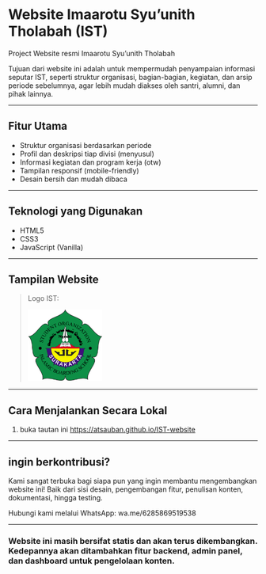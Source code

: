 #  Website Imaarotu Syu’unith Tholabah (IST)

Project Website resmi Imaarotu Syu’unith Tholabah

Tujuan dari website ini adalah untuk mempermudah penyampaian informasi seputar IST, seperti struktur organisasi, bagian-bagian, kegiatan, dan arsip periode sebelumnya, agar lebih mudah diakses oleh santri, alumni, dan pihak lainnya.

---

##  Fitur Utama

-  Struktur organisasi berdasarkan periode
-  Profil dan deskripsi tiap divisi (menyusul)
-  Informasi kegiatan dan program kerja (otw)
-  Tampilan responsif (mobile-friendly)
-  Desain bersih dan mudah dibaca

---

##  Teknologi yang Digunakan

- HTML5
- CSS3
- JavaScript (Vanilla)

---

##  Tampilan Website

> Logo IST:
>
> <img src="ist.png" alt="Logo IST" width="150"/>
>

---

##  Cara Menjalankan Secara Lokal

1. buka tautan ini
   https://atsauban.github.io/IST-website

---

## ingin berkontribusi?

Kami sangat terbuka bagi siapa pun yang ingin membantu mengembangkan website ini!
Baik dari sisi desain, pengembangan fitur, penulisan konten, dokumentasi, hingga testing.

 Hubungi kami melalui WhatsApp: wa.me/6285869519538

 ---

 ### Website ini masih bersifat statis dan akan terus dikembangkan. Kedepannya akan ditambahkan fitur backend, admin panel, dan dashboard untuk pengelolaan konten.

